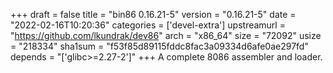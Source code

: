 +++
draft = false
title = "bin86 0.16.21-5"
version = "0.16.21-5"
date = "2022-02-16T10:20:36"
categories = ['devel-extra']
upstreamurl = "https://github.com/lkundrak/dev86"
arch = "x86_64"
size = "72092"
usize = "218334"
sha1sum = "f53f85d89115fddc8fac3a09334d6afe0ae297fd"
depends = "['glibc>=2.27-2']"
+++
A complete 8086 assembler and loader.